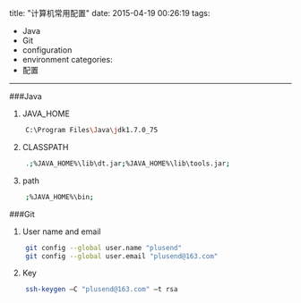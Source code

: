 title: "计算机常用配置"
date: 2015-04-19 00:26:19
tags:
- Java
- Git
- configuration
- environment
categories:
- 配置
---
###Java
1. JAVA_HOME

``` bash
    C:\Program Files\Java\jdk1.7.0_75
```
2. CLASSPATH

``` bash
    .;%JAVA_HOME%\lib\dt.jar;%JAVA_HOME%\lib\tools.jar;
```
3. path

``` bash
    ;%JAVA_HOME%\bin;
```

###Git

1. User name and email

``` bash
    git config --global user.name "plusend"
    git config --global user.email "plusend@163.com"
```

2. Key

``` bash
    ssh-keygen –C "plusend@163.com" –t rsa
```
